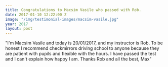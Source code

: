 ```yaml
---
title: Congratulations to Macsim Vasile who passed with Rob.
date: 2017-01-10 12:22:00 Z
image: "/img/testimonial-images/macsim-vasile.jpg"
year: 2017
layout: post
---
```


"I'm Macsim Vasile and today is 20/01/2017, and my instructor is Rob.  To be honest I recommend checkmirrors driving school to anyone because they are patient with pupils and flexible with the hours.  I have passed the test and I can't explain how happy I am.  Thanks Rob and all the best, Max"

